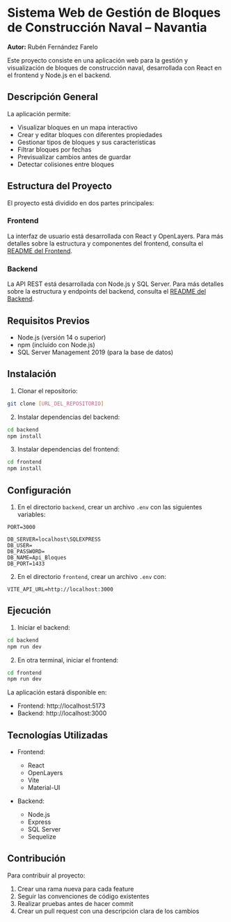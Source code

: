 # Sistema Web de Gestión de Bloques de Construcción Naval – Navantia

**Autor:** Rubén Fernández Farelo

Este proyecto consiste en una aplicación web para la gestión y visualización de bloques de construcción naval, desarrollada con React en el frontend y Node.js en el backend.

## Descripción General

La aplicación permite:
- Visualizar bloques en un mapa interactivo
- Crear y editar bloques con diferentes propiedades
- Gestionar tipos de bloques y sus características
- Filtrar bloques por fechas
- Previsualizar cambios antes de guardar
- Detectar colisiones entre bloques

## Estructura del Proyecto

El proyecto está dividido en dos partes principales:

### Frontend
La interfaz de usuario está desarrollada con React y OpenLayers.
Para más detalles sobre la estructura y componentes del frontend, consulta el [README del Frontend](frontend/README.md).

### Backend
La API REST está desarrollada con Node.js y SQL Server.
Para más detalles sobre la estructura y endpoints del backend, consulta el [README del Backend](backend/README.md).

## Requisitos Previos

- Node.js (versión 14 o superior)
- npm (incluido con Node.js)
- SQL Server Management 2019 (para la base de datos)

## Instalación

1. Clonar el repositorio:
```bash
git clone [URL_DEL_REPOSITORIO]
```

2. Instalar dependencias del backend:
```bash
cd backend
npm install
```

3. Instalar dependencias del frontend:
```bash
cd frontend
npm install
```

## Configuración

1. En el directorio `backend`, crear un archivo `.env` con las siguientes variables:
```
PORT=3000

DB_SERVER=localhost\SQLEXPRESS
DB_USER=
DB_PASSWORD=
DB_NAME=Api_Bloques
DB_PORT=1433
```

2. En el directorio `frontend`, crear un archivo `.env` con:
```
VITE_API_URL=http://localhost:3000
```

## Ejecución

1. Iniciar el backend:
```bash
cd backend
npm run dev
```

2. En otra terminal, iniciar el frontend:
```bash
cd frontend
npm run dev
```

La aplicación estará disponible en:
- Frontend: http://localhost:5173
- Backend: http://localhost:3000

## Tecnologías Utilizadas

- Frontend:
  - React
  - OpenLayers
  - Vite
  - Material-UI

- Backend:
  - Node.js
  - Express
  - SQL Server
  - Sequelize

## Contribución

Para contribuir al proyecto:
1. Crear una rama nueva para cada feature
2. Seguir las convenciones de código existentes
3. Realizar pruebas antes de hacer commit
4. Crear un pull request con una descripción clara de los cambios
